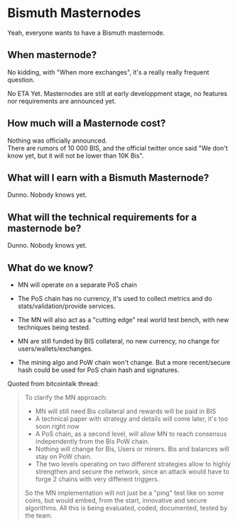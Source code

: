# Bismuth Masternodes

Yeah, everyone wants to have a Bismuth masternode.

## When masternode?

No kidding, with "When more exchanges", it's a really really frequent question.

No ETA Yet.
Masternodes are still at early developpment stage, no features nor requirements are announced yet.

## How much will a Masternode cost?

Nothing was officially announced.  
There are rumors of 10 000 BIS, and the official twitter once said "We don't know yet, but it will not be lower than 10K Bis".

## What will I earn with a Bismuth Masternode?

Dunno.
Nobody knows yet.

## What will the technical requirements for a masternode be?

Dunno.
Nobody knows yet.

## What do we know?

* MN will operate on a separate PoS chain
* The PoS chain has no currency, it's used to collect metrics and do stats/validation/provide services.
* The MN will also act as a "cutting edge" real world test bench, with new techniques being tested.
* MN are still funded by BIS collateral, no new currency, no change for users/wallets/exchanges.

* The mining algo and PoW chain won't change. But a more recent/secure hash could be used for PoS chain hash and signatures.

Quoted from bitcointalk thread:

> To clarify the MN approach:
> 
> - MN will still need Bis collateral and rewards will be paid in BIS
> - A technical paper with strategy and details will come later, it's too soon right now
> - A PoS chain, as a second level, will allow MN to reach consensus independently from the Bis PoW chain.
> - Nothing will change for Bis, Users or miners. Bis and balances will stay on PoW chain.
> - The two levels operating on two different strategies allow to highly strengthen and secure the network, since an attack would have to forge 2 chains with very different triggers.
> 
> So the MN implementation will not just be a "ping" test like on some coins, but would embed, from the start, innovative and secure algorithms.
> All this is being evaluated, coded, documented, tested by the team.

